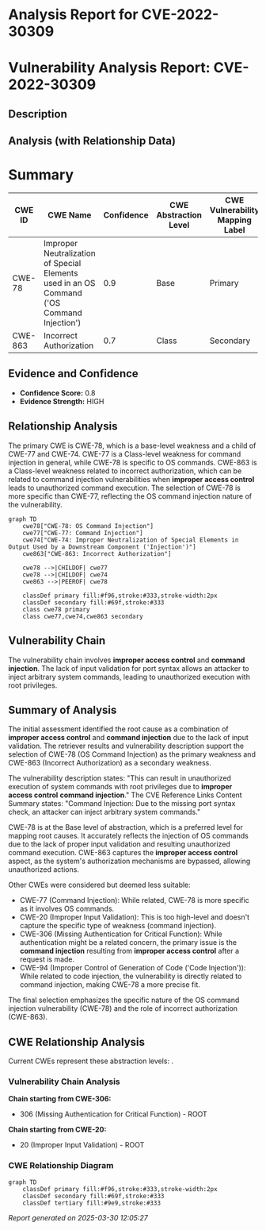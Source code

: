 # Analysis Report for CVE-2022-30309

# Vulnerability Analysis Report: CVE-2022-30309

## Description



## Analysis (with Relationship Data)

# Summary
| CWE ID | CWE Name | Confidence | CWE Abstraction Level | CWE Vulnerability Mapping Label | CWE-Vulnerability Mapping Notes |
|---|---|---|---|---|---|
| CWE-78 | Improper Neutralization of Special Elements used in an OS Command ('OS Command Injection') | 0.9 | Base | Primary | Allowed |
| CWE-863 | Incorrect Authorization | 0.7 | Class | Secondary | Allowed-with-Review |

## Evidence and Confidence

*   **Confidence Score:** 0.8
*   **Evidence Strength:** HIGH

## Relationship Analysis
The primary CWE is CWE-78, which is a base-level weakness and a child of CWE-77 and CWE-74. CWE-77 is a Class-level weakness for command injection in general, while CWE-78 is specific to OS commands. CWE-863 is a Class-level weakness related to incorrect authorization, which can be related to command injection vulnerabilities when **improper access control** leads to unauthorized command execution. The selection of CWE-78 is more specific than CWE-77, reflecting the OS command injection nature of the vulnerability.

```mermaid
graph TD
    cwe78["CWE-78: OS Command Injection"]
    cwe77["CWE-77: Command Injection"]
    cwe74["CWE-74: Improper Neutralization of Special Elements in Output Used by a Downstream Component ('Injection')"]
    cwe863["CWE-863: Incorrect Authorization"]

    cwe78 -->|CHILDOF| cwe77
    cwe78 -->|CHILDOF| cwe74
    cwe863 -->|PEEROF| cwe78

    classDef primary fill:#f96,stroke:#333,stroke-width:2px
    classDef secondary fill:#69f,stroke:#333
    class cwe78 primary
    class cwe77,cwe74,cwe863 secondary
```

## Vulnerability Chain
The vulnerability chain involves **improper access control** and **command injection**. The lack of input validation for port syntax allows an attacker to inject arbitrary system commands, leading to unauthorized execution with root privileges.

## Summary of Analysis
The initial assessment identified the root cause as a combination of **improper access control** and **command injection** due to the lack of input validation. The retriever results and vulnerability description support the selection of CWE-78 (OS Command Injection) as the primary weakness and CWE-863 (Incorrect Authorization) as a secondary weakness.

The vulnerability description states: "This can result in unauthorized execution of system commands with root privileges due to **improper access control** **command injection**."
The CVE Reference Links Content Summary states: "Command Injection: Due to the missing port syntax check, an attacker can inject arbitrary system commands."

CWE-78 is at the Base level of abstraction, which is a preferred level for mapping root causes. It accurately reflects the injection of OS commands due to the lack of proper input validation and resulting unauthorized command execution. CWE-863 captures the **improper access control** aspect, as the system's authorization mechanisms are bypassed, allowing unauthorized actions.

Other CWEs were considered but deemed less suitable:
- CWE-77 (Command Injection): While related, CWE-78 is more specific as it involves OS commands.
- CWE-20 (Improper Input Validation): This is too high-level and doesn't capture the specific type of weakness (command injection).
- CWE-306 (Missing Authentication for Critical Function): While authentication might be a related concern, the primary issue is the **command injection** resulting from **improper access control** after a request is made.
- CWE-94 (Improper Control of Generation of Code ('Code Injection')): While related to code injection, the vulnerability is directly related to command injection, making CWE-78 a more precise fit.

The final selection emphasizes the specific nature of the OS command injection vulnerability (CWE-78) and the role of incorrect authorization (CWE-863).


## CWE Relationship Analysis

Current CWEs represent these abstraction levels: .


### Vulnerability Chain Analysis

**Chain starting from CWE-306:**
- 306 (Missing Authentication for Critical Function) - ROOT


**Chain starting from CWE-20:**
- 20 (Improper Input Validation) - ROOT



### CWE Relationship Diagram

```mermaid
graph TD
    classDef primary fill:#f96,stroke:#333,stroke-width:2px
    classDef secondary fill:#69f,stroke:#333
    classDef tertiary fill:#9e9,stroke:#333
```



*Report generated on 2025-03-30 12:05:27*
